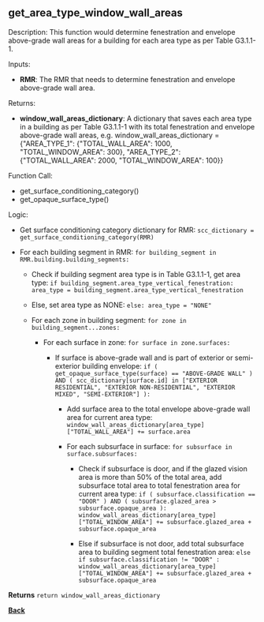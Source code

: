 
## get_area_type_window_wall_areas

Description: This function would determine fenestration and envelope above-grade wall areas for a building for each area type as per Table G3.1.1-1.  

Inputs:

- **RMR**: The RMR that needs to determine fenestration and envelope above-grade wall area.  

Returns:

- **window_wall_areas_dictionary**: A dictionary that saves each area type in a building as per Table G3.1.1-1 with its total fenestration and envelope above-grade wall areas, e.g. window_wall_areas_dictionary = {"AREA_TYPE_1": {"TOTAL_WALL_AREA": 1000, "TOTAL_WINDOW_AREA": 300}, "AREA_TYPE_2": {"TOTAL_WALL_AREA": 2000, "TOTAL_WINDOW_AREA": 100}}

Function Call:

- get_surface_conditioning_category()
- get_opaque_surface_type()

Logic:

- Get surface conditioning category dictionary for RMR: `scc_dictionary = get_surface_conditioning_category(RMR)`

- For each building segment in RMR: `for building_segment in RMR.building.building_segments:`

  - Check if building segment area type is in Table G3.1.1-1, get area type: `if building_segment.area_type_vertical_fenestration: area_type = building_segment.area_type_vertical_fenestration`

  - Else, set area type as NONE: `else: area_type = "NONE"`

  - For each zone in building segment: `for zone in building_segment...zones:`

    - For each surface in zone: `for surface in zone.surfaces:`

      - If surface is above-grade wall and is part of exterior or semi-exterior building envelope: `if ( get_opaque_surface_type(surface) == "ABOVE-GRADE WALL" ) AND ( scc_dictionary[surface.id] in ["EXTERIOR RESIDENTIAL", "EXTERIOR NON-RESIDENTIAL", "EXTERIOR MIXED", "SEMI-EXTERIOR"] ):`

        - Add surface area to the total envelope above-grade wall area for current area type: `window_wall_areas_dictionary[area_type]["TOTAL_WALL_AREA"] += surface.area`

        - For each subsurface in surface: `for subsurface in surface.subsurfaces:`

          - Check if subsurface is door, and if the glazed vision area is more than 50% of the total area, add subsurface total area to total fenestration area for current area type: `if ( subsurface.classification == "DOOR" ) AND ( subsurface.glazed_area > subsurface.opaque_area ): window_wall_areas_dictionary[area_type]["TOTAL_WINDOW_AREA"] += subsurface.glazed_area + subsurface.opaque_area`

          - Else if subsurface is not door, add total subsurface area to building segment total fenestration area: `else if subsurface.classification != "DOOR" : window_wall_areas_dictionary[area_type]["TOTAL_WINDOW_AREA"] += subsurface.glazed_area + subsurface.opaque_area`

**Returns** `return window_wall_areas_dictionary`

**[Back](../_toc.md)**
